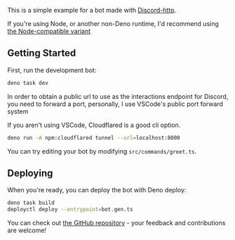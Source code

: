 This is a simple example for a bot made with
[Discord-http](https://jsr.io/@inbestigator/discord-http).

If you're using Node, or another non-Deno runtime, I'd recommend using
[the Node-compatible variant](https://github.com/Inbestigator/discord-http-example/tree/node)

## Getting Started

First, run the development bot:

```bash
deno task dev
```

In order to obtain a public url to use as the interactions endpoint for Discord,
you need to forward a port, personally, I use VSCode's public port forward
system

If you aren't using VSCode, Cloudflared is a good cli option.

```bash
deno run -A npm:cloudflared tunnel --url=localhost:8000
```

You can try editing your bot by modifying `src/commands/greet.ts`.

## Deploying

When you're ready, you can deploy the bot with Deno deploy:

```bash
deno task build
deployctl deploy --entrypoint=bot.gen.ts
```

You can check out
[the GitHub repository](https://github.com/inbestigator/discord-http) - your
feedback and contributions are welcome!

